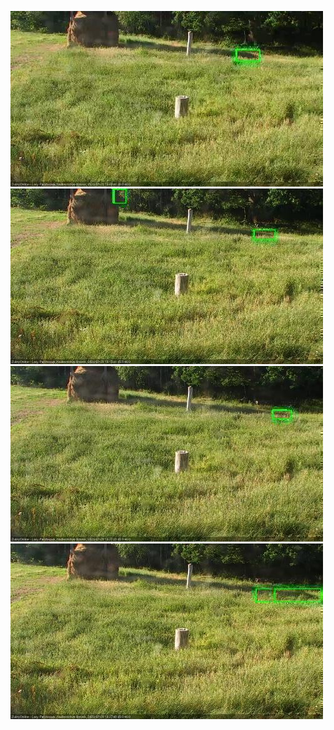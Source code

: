 ![20200725-180426-181428](in2/20200725/20200725-180426-181428_0_.jpg)
![20200725-181435-182436](in2/20200725/20200725-181435-182436_0_.jpg)
![20200725-182442-183444](in2/20200725/20200725-182442-183444_0_.jpg)
![20200725-183450-184452](in2/20200725/20200725-183450-184452_0_.jpg)
